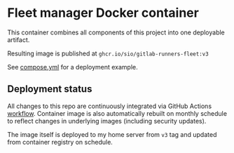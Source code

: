 # Fleet manager Docker container

This container combines all components of this project into one deployable
artifact.

Resulting image is published at `ghcr.io/sio/gitlab-runners-fleet:v3`

See [compose.yml](compose.yml) for a deployment example.

## Deployment status

All changes to this repo are continuously integrated via GitHub Actions
[workflow](../.github/workflows/container.yml).
Container image is also automatically rebuilt on monthly schedule to reflect
changes in underlying images (including security updates).

The image itself is deployed to my home server from `v3` tag and updated from
container registry on schedule.
